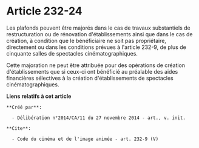 # Article 232-24

Les plafonds peuvent être majorés dans le cas de travaux substantiels de restructuration ou de rénovation d'établissements
ainsi que dans le cas de création, à condition que le bénéficiaire ne soit pas propriétaire, directement ou dans les
conditions prévues à l'article 232-9, de plus de cinquante salles de spectacles cinématographiques. 

Cette majoration ne peut être attribuée pour des opérations de création d'établissements que si ceux-ci ont bénéficié au
préalable des aides financières sélectives à la création d'établissements de spectacles cinématographiques.

**Liens relatifs à cet article**

	**Créé par**:

	  - Délibération n°2014/CA/11 du 27 novembre 2014 - art., v. init.

	**Cite**:

	  - Code du cinéma et de l'image animée - art. 232-9 (V)
